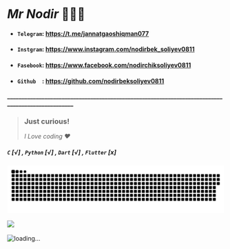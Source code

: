 # **_Mr Nodir_** 👨🏻‍💻

* #### `Telegram`: https://t.me/jannatgaoshiqman077               
* #### `Instgram`: https://www.instagram.com/nodirbek_soliyev0811
* #### `Fasebook`: https://www.facebook.com/nodirchiksoliyev0811
* #### `Github  `: https://github.com/nodirbeksoliyev0811
**__________________________________________________________________________________________________**

> ### Just curious!  
> _I Love coding ❤️_ 
##### `C` [√] , `Python` [√] , `Dart` [√] , `Flutter` [x]

<a href="https://github.com/nodirbeksoliyev0811"><img src="contributions.svg"></a>

<img width="0" src="https://visitor-badge.glitch.me/badge?page_id=nodirbeksoliyev0811.nodirbeksoliyev0811" />

![loading...](https://user-images.githubusercontent.com/116708762/214655455-26f19a64-660c-4578-b961-089d67f4b9b7.png)
